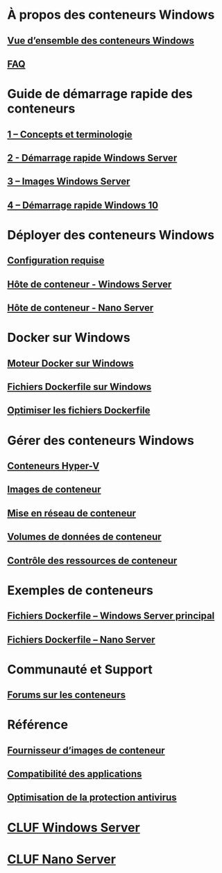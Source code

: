 # À propos des conteneurs Windows
## [Vue d’ensemble des conteneurs Windows](about/about_overview.md)
## [FAQ](about/faq.md)

# Guide de démarrage rapide des conteneurs
## [1 – Concepts et terminologie](quick_start/quick_start.md)
## [2 - Démarrage rapide Windows Server](quick_start/quick_start_windows_server.md)
## [3 – Images Windows Server](quick_start/quick_start_images.md)
## [4 – Démarrage rapide Windows 10](quick_start/quick_start_windows_10.md)

# Déployer des conteneurs Windows
## [Configuration requise](deployment/system_requirements.md)
## [Hôte de conteneur - Windows Server](deployment/deployment.md)
## [Hôte de conteneur - Nano Server](deployment/deployment_nano.md)

# Docker sur Windows
## [Moteur Docker sur Windows](docker/configure_docker_daemon.md)
## [Fichiers Dockerfile sur Windows](docker/manage_windows_dockerfile.md)
## [Optimiser les fichiers Dockerfile](docker/optimize_windows_dockerfile.md)

# Gérer des conteneurs Windows
## [Conteneurs Hyper-V](management/hyperv_container.md)
## [Images de conteneur](management/manage_images.md)
## [Mise en réseau de conteneur](management/container_networking.md)
## [Volumes de données de conteneur](management/manage_data.md)
## [Contrôle des ressources de conteneur](management/manage_resources.md)

# Exemples de conteneurs
## [Fichiers Dockerfile – Windows Server principal](https://github.com/Microsoft/Virtualization-Documentation/tree/master/windows-container-samples/windowsservercore)
## [Fichiers Dockerfile – Nano Server](https://github.com/Microsoft/Virtualization-Documentation/tree/master/windows-container-samples/nanoserver)

# Communauté et Support
## [Forums sur les conteneurs](https://social.msdn.microsoft.com/Forums/en-US/home?forum=windowscontainers)

# Référence
## [Fournisseur d’images de conteneur](https://github.com/PowerShell/ContainerProvider)
## [Compatibilité des applications](reference/app_compat.md)
## [Optimisation de la protection antivirus](https://msdn.microsoft.com/en-us/windows/hardware/drivers/ifs/anti-virus-optimization-for-windows-containers)
# [CLUF Windows Server](EULA.md)
# [CLUF Nano Server](Nano_EULA.md)



<!--HONumber=Aug16_HO3-->


